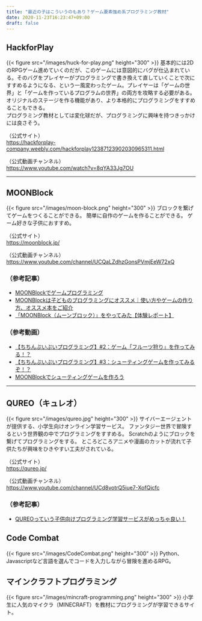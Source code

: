```yaml
---
title: "最近の子はこういうのもあり？ゲーム要素強め系プログラミング教材"
date: 2020-11-23T16:23:47+09:00
draft: false
---
```


## HackforPlay
{{< figure src="/images/huck-for-play.png" height="300" >}}
 基本的には2DのRPGゲーム進めていくのだが、このゲームには意図的にバグが仕込まれている。そのバグをプレイヤーがプログラミングで書き換えて直していくことで次にすすめるようになる、という一風変わったゲーム。プレイヤーは「ゲームの世界」と「ゲームを作っているプログラムの世界」の両方を攻略する必要がある。  
 オリジナルのステージを作る機能があり、より本格的にプログラミングをすすめることもできる。  
 プログラミング教材としては変化球だが、プログラミングに興味を持つきっかけには良さそう。  

  （公式サイト）  
  https://hackforplay-company.weebly.com/hackforplay12387123902030965311.html

  （公式動画チャンネル）  
  https://www.youtube.com/watch?v=8qYA33Jg7OU

- - -
## MOONBlock
{{< figure src="/images/moon-block.png" height="300" >}}
ブロックを繋げてゲームをつくることができる。
簡単に自作のゲームを作ることができる。
ゲーム好きな子供におすすめ。

  （公式サイト）  
  https://moonblock.jp/

  （公式動画チャンネル）  
  https://www.youtube.com/channel/UCQaLZdhzGonsPVmjEeW72xQ

### （参考記事）
- [MOONBlockでゲームプログラミング](https://mukai-lab.info/pages/tech/enchant_js/moonblock/)
- [MOONBlockは子どものプログラミングにオススメ｜使い方やゲームの作り方、オススメ本をご紹介](https://arschool.co.jp/blog/archives/5646)
- [「MOONBlock（ムーンブロック）」をやってみた【体験レポート】](https://techacademy.jp/magazine/1675)

### （参考動画）
- [【ちちんぷいぷいプログラミング】#2：ゲーム「フルーツ狩り」を作ってみる！？](https://www.youtube.com/watch?v=rAgzrN3yaIc)
- [【ちちんぷいぷいプログラミング】#3：シューティングゲームを作ってみるぞ！？](https://www.youtube.com/watch?v=z5CYBa-Qa6A)
- [MOONBlockでシューティングゲームを作ろう](https://www.youtube.com/watch?v=dtMBuwTm1E4)

- - -

## QUREO（キュレオ）
{{< figure src="/images/qureo.jpg" height="300" >}}
サイバーエージェントが提供する、小学生向けオンライン学習サービス。
ファンタジー世界で冒険するという世界観の中でプログラミングをすすめる。
Scratchのようにブロックを繋げてプログラミングをする。
ところどころアニメや漫画のカットが流れて子供たちが興味をひきやすい工夫がされている。

  （公式サイト）  
  https://qureo.jp/

  （公式動画チャンネル）  
  https://www.youtube.com/channel/UCd8votrQ5iue7-XofQjcfc

### （参考記事）
- [QUREOっていう子供向けプログラミング学習サービスがめっちゃ良い！](https://tutor-blog.com/qureo-techkidsschool/)

## Code Combat
{{< figure src="/images/CodeCombat.png" height="300" >}}
Python、Javascriptなど言語を選んでコードを入力しながら冒険を進めるRPG。

## マインクラフトプログラミング
{{< figure src="/images/mincraft-programming.png" height="300" >}}
小学生に人気のマイクラ（MINECRAFT）を教材にプログラミングが学習できるサイト。